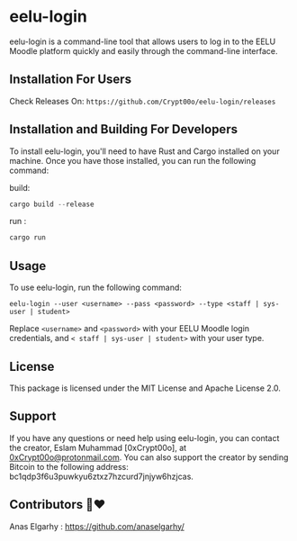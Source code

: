 # eelu-login

eelu-login is a command-line tool that allows users to log in to the EELU Moodle platform quickly and easily through the command-line interface.

## Installation For Users

Check Releases On:
	  `https://github.com/Crypt00o/eelu-login/releases` 

## Installation and Building For Developers

To install eelu-login, you'll need to have Rust and Cargo installed on your machine. Once you have those installed, you can run the following command:

build:

```rust
cargo build --release
```

run :

```rust
cargo run 
```

## Usage

To use eelu-login, run the following command:

```
eelu-login --user <username> --pass <password> --type <staff | sys-user | student>
```

Replace `<username>` and `<password>` with your EELU Moodle login credentials, and `< staff | sys-user | student>` with your user type. 

## License

This package is licensed under the MIT License and Apache License 2.0.

## Support

If you have any questions or need help using eelu-login, you can contact the creator, Eslam Muhammad [0xCrypt00o], at 0xCrypt00o@protonmail.com. You can also support the creator by sending Bitcoin to the following address: bc1qdp3f6u3puwkyu6ztxz7hzcurd7jnjyw6hzjcas. 


## Contributors 🦀❤️
Anas Elgarhy : https://github.com/anaselgarhy/ 
